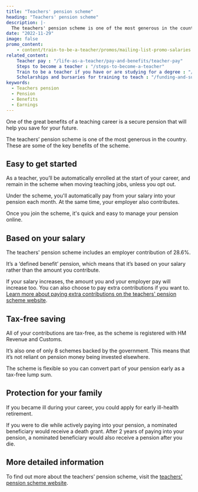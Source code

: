 ```yaml
---
title: "Teachers' pension scheme"
heading: "Teachers' pension scheme"
description: |-
  The teachers' pension scheme is one of the most generous in the country. Learn more about the benefits of the teachers' pension scheme.
date: "2022-11-29"
image: false
promo_content:
    - content/train-to-be-a-teacher/promos/mailing-list-promo-salaries
related_content:
    Teacher pay : "/life-as-a-teacher/pay-and-benefits/teacher-pay"
    Steps to become a teacher : "/steps-to-become-a-teacher"
    Train to be a teacher if you have or are studying for a degree : "/train-to-be-a-teacher/if-you-have-a-degree"
    Scholarships and bursaries for training to teach : "/funding-and-support/scholarships-and-bursaries"
keywords:
  - Teachers pension
  - Pension
  - Benefits
  - Earnings
---
```

One of the great benefits of a teaching career is a secure pension that will help you save for your future. 

The teachers’ pension scheme is one of the most generous in the country. These are some of the key benefits of the scheme.

## Easy to get started

As a teacher, you’ll be automatically enrolled at the start of your career, and remain in the scheme when moving teaching jobs, unless you opt out. 

Under the scheme, you'll automatically pay from your salary into your pension each month. At the same time, your employer also contributes.

Once you join the scheme, it's quick and easy to manage your pension online.

## Based on your salary

The teachers' pension scheme includes an employer contribution of 28.6%.

It’s a ‘defined benefit’ pension, which means that it’s based on your salary rather than the amount you contribute.

If your salary increases, the amount you and your employer pay will increase too. You can also choose to pay extra contributions if you want to. [Learn more about paying extra contributions on the teachers' pension scheme website](https://www.teacherspensions.co.uk/members/working-life/paying-in/increasing-your-pension/additional-pension.aspx).

## Tax-free saving

All of your contributions are tax-free, as the scheme is registered with HM Revenue and Customs.

It’s also one of only 8 schemes backed by the government. This means that it’s not reliant on pension money being invested elsewhere.

The scheme is flexible so you can convert part of your pension early as a tax-free lump sum. 

## Protection for your family

If you became ill during your career, you could apply for early ill-health retirement.

If you were to die while actively paying into your pension, a nominated beneficiary would receive a death grant. After 2 years of paying into your pension, a nominated beneficiary would also receive a pension after you die. 

## More detailed information

To find out more about the teachers’ pension scheme, visit the [teachers' pension scheme website](https://www.teacherspensions.co.uk/members/new-starter.aspx).
